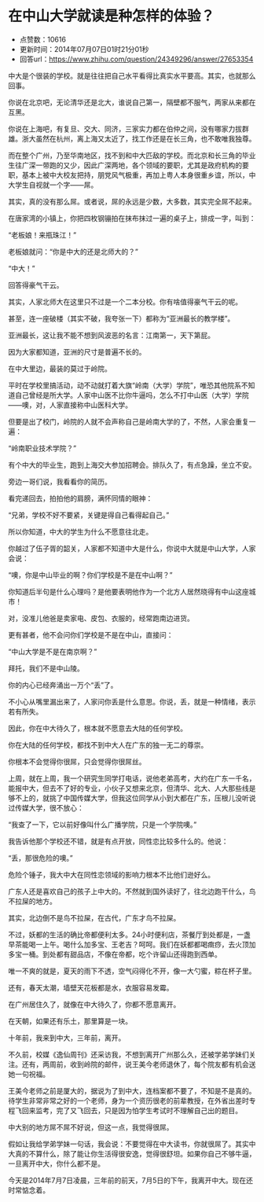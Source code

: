 # 在中山大学就读是种怎样的体验？
- 点赞数：10616
- 更新时间：2014年07月07日01时21分01秒
- 回答url：https://www.zhihu.com/question/24349296/answer/27653354
<body>
 <p data-pid="3NzNBD3O">中大是个很装的学校。就是往往把自己水平看得比真实水平要高。其实，也就那么回事。</p>
 <p data-pid="_blHxOS9">你说在北京吧，无论清华还是北大，谁说自己第一，隔壁都不服气，两家从来都在互黑。</p>
 <p data-pid="fTkW0YPd">你说在上海吧，有复旦、交大、同济，三家实力都在伯仲之间，没有哪家力拔群雄。浙大虽然在杭州，离上海又太近了，找工作还是在长三角，也不敢唯我独尊。</p>
 <p data-pid="Sn2CiKX_">而在整个广州，乃至华南地区，找不到和中大匹敌的学校。而北京和长三角的毕业生往广深一带跑的又少，因此广深两地，各个领域的要职，尤其是政府机构的要职，基本上被中大校友把持，朋党风气极重，再加上粤人本身很重乡谊，所以，中大学生自视就一个字——屌。</p>
 <p data-pid="gO8yscx_">其实，真的没有那么屌。或者说，屌的永远是少数，大多数，其实完全屌不起来。</p>
 <p data-pid="yBx2XHr7">在唐家湾的小镇上，你把四枚钢镚拍在抹布抹过一遍的桌子上，排成一字，叫到：</p>
 <p data-pid="U9GrATnJ">“老板娘！来瓶珠江！”</p>
 <p data-pid="SILn6p0l">老板娘就问：“你是中大的还是北师大的？”</p>
 <p data-pid="wev0c1Tf">“中大！”</p>
 <p data-pid="f6p5odiq">回答得豪气干云。</p>
 <p data-pid="CZfq9UX5">其实，人家北师大在这里只不过是一个二本分校。你有啥值得豪气干云的呢。</p>
 <p data-pid="H_xoJIu5">甚至，连一座破楼（其实不破，我夸张一下）都称为“亚洲最长的教学楼”。</p>
 <p data-pid="f5nnkxrw">亚洲最长，这让我不能不想到风波恶的名言：江南第一，天下第屁。</p>
 <p data-pid="-wxtTkb_">因为大家都知道，亚洲的尺寸是普遍不长的。</p>
 <p data-pid="Ync8edo5">在中大里边，最装的莫过于岭院。</p>
 <p data-pid="WR38TYVk">平时在学校里搞活动，动不动就打着大旗“岭南（大学）学院”，唯恐其他院系不知道自己曾经是所大学。人家中山医不比你牛逼吗，怎么不打中山医（大学）学院——噢，对，人家直接称中山医科大学。</p>
 <p data-pid="q5KXLnvs">但要是出了校门，岭院的人就不会声称自己是岭南大学的了，不然，人家会重复一遍：</p>
 <p data-pid="_TRAP71-">“岭南职业技术学院？”</p>
 <p data-pid="2vLMAZLc">有个中大的毕业生，跑到上海交大参加招聘会。排队久了，有点急躁，坐立不安。</p>
 <p data-pid="lvzjv2ZP">旁边一哥们说，我看看你的简历。</p>
 <p data-pid="GdE6MLNk">看完递回去，拍拍他的肩膀，满怀同情的眼神：</p>
 <p data-pid="eHA5LITv">“兄弟，学校不好不要紧，关键是得自己看得起自己。”</p>
 <p data-pid="azyp6Mo3">所以你知道，中大的学生为什么不愿意往北走。</p>
 <p data-pid="C9b_77rZ">你越过了伍子胥的韶关，人家都不知道中大是什么，你说中大就是中山大学，人家会说：</p>
 <p data-pid="FGGIpKaH">“噢，你是中山毕业的啊？你们学校是不是在中山啊？”</p>
 <p data-pid="q0g_gvN0">你知道后半句是什么心理吗？是他要表明他作为一个北方人居然晓得有中山这座城市！</p>
 <p data-pid="Mvsc_2__">对，没准儿他爸是卖家电、皮包、衣服的，经常跑南边进货。</p>
 <p data-pid="I3Y9lXCS">更有甚者，他不会问你们学校是不是在中山，直接问：</p>
 <p data-pid="OLNWJLNH">“中山大学是不是在南京啊？”</p>
 <p data-pid="dwSgHXGb">拜托，我们不是中山陵。</p>
 <p data-pid="m2TDkVmg">你的内心已经奔涌出一万个“丢”了。</p>
 <p data-pid="qCmF8P8k">不小心从嘴里漏出来了，人家问你丢是什么意思。你说，丢，就是一种情绪，表示若有所失。</p>
 <p data-pid="8i5xslqI">因此，你在中大待久了，根本就不愿意去大陆的任何学校。</p>
 <p data-pid="FR0vFl7J">你在大陆的任何学校，都找不到中大人在广东的独一无二的尊崇。</p>
 <p data-pid="hpiXEj4Z">你根本不会觉得你很屌，只会觉得你很屌丝。</p>
 <p data-pid="FpeLSeOI">上周，就在上周，我一个研究生同学打电话，说他老弟高考，大约在广东一千名，能报中大，但去不了好的专业，小伙子又想来北京，但清华、北大、人大那些线是够不上的，就挑了中国传媒大学，但我这位同学从小到大都在广东，压根儿没听说过传媒大学，很不放心：</p>
 <p data-pid="875I49wk">“我查了一下，它以前好像叫什么广播学院，只是一个学院噢。”</p>
 <p data-pid="iMfugvvM">我告诉他那个学校还不错，就是有点开放，同性恋比较多什么的。他说：</p>
 <p data-pid="UjHyoqy9">“丢，那很危险的噢。”</p>
 <p data-pid="2rkUHcGU">危险个锤子，我大中大在同性恋领域的影响力根本不比他们逊好么。</p>
 <p data-pid="7rioeIOf">广东人还是喜欢自己的孩子上中大的。不然就到国外读好了，往北边跑干什么，鸟不拉屎的地方。</p>
 <p data-pid="Yia7bGYq">其实，北边倒不是鸟不拉屎，在古代，广东才鸟不拉屎。</p>
 <p data-pid="DMkgitrt">不过，妖都的生活的确比帝都便利太多。24小时便利店，茶餐厅到处都是，一盏早茶能喝一上午。喝什么加多宝、王老吉？呵呵。我们在妖都都喝癍痧，去火顶加多宝一桶。到处都有甜品店，不像在帝都，吃个许留山还得跑到西单。</p>
 <p data-pid="4jhm_eWh">唯一不爽的就是，夏天的雨下不透，空气闷得化不开，像一大勺蜜，粽在杯子里。</p>
 <p data-pid="xIP9EfAk">还有，春天太潮，墙壁天花板都是水，衣服容易发霉。</p>
 <p data-pid="4sxpJaGg">在广州居住久了，就像在中大待久了，你都不愿意离开。</p>
 <p data-pid="LiO3W_Rc">在天朝，如果还有乐土，那里算是一块。</p>
 <p data-pid="Pk0aWHkI">十年前，我来到中大，三年前，离开。</p>
 <p data-pid="0OW4vUGD">不久前，校媒《逸仙周刊》还采访我，不想到离开广州那么久，还被学弟学妹们关注。还有，两周前，收到岭院的邮件，说王美今老师退休了，每个院友都有机会送她一句祝福。</p>
 <p data-pid="mdVY1n0d">王美今老师之前是厦大的，据说为了到中大，连档案都不要了，不知是不是真的。待学生非常非常之好的一个老师，身为一个资历很老的前辈教授，在外省出差时专程飞回来监考，完了又飞回去，只是因为怕学生考试时不理解自己出的题目。</p>
 <p data-pid="mHxW4jVl">中大别的地方屌不屌不好说，但这一点，我觉得很屌。</p>
 <p data-pid="qa8d0OA3">假如让我给学弟学妹一句话，我会说：不要觉得在中大读书，你就很屌了。其实中大真的不算什么，除了能让你生活得很安逸，觉得很舒坦。如果你自己不够牛逼，一旦离开中大，你什么都不是。</p>
 <p data-pid="r6p7t4Jc">今天是2014年7月7日凌晨，三年前的前天，7月5日的下午，我离开中大。现在还时常惦念着。</p>
</body>